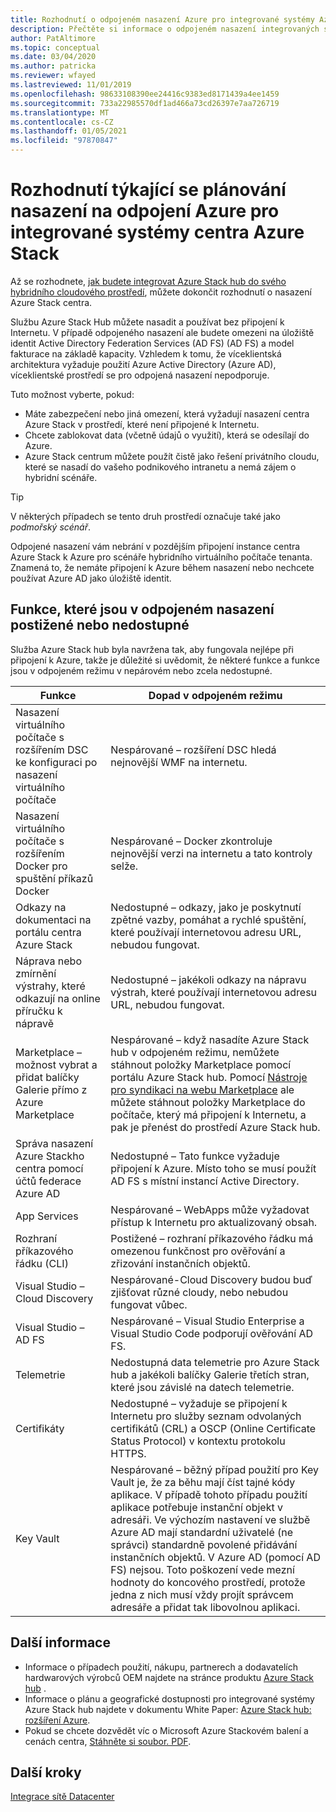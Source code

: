 ```yaml
---
title: Rozhodnutí o odpojeném nasazení Azure pro integrované systémy Azure Stack hub
description: Přečtěte si informace o odpojeném nasazení integrovaných systémů centra Azure Stack a o rozhodnutích, která je potřeba vzít v úvahu.
author: PatAltimore
ms.topic: conceptual
ms.date: 03/04/2020
ms.author: patricka
ms.reviewer: wfayed
ms.lastreviewed: 11/01/2019
ms.openlocfilehash: 98633108390ee24416c9383ed8171439a4ee1459
ms.sourcegitcommit: 733a22985570df1ad466a73cd26397e7aa726719
ms.translationtype: MT
ms.contentlocale: cs-CZ
ms.lasthandoff: 01/05/2021
ms.locfileid: "97870847"
---
```

# <a name="azure-disconnected-deployment-planning-decisions-for-azure-stack-hub-integrated-systems"></a>Rozhodnutí týkající se plánování nasazení na odpojení Azure pro integrované systémy centra Azure Stack
Až se rozhodnete, [jak budete integrovat Azure Stack hub do svého hybridního cloudového prostředí](azure-stack-connection-models.md), můžete dokončit rozhodnutí o nasazení Azure Stack centra.

Službu Azure Stack Hub můžete nasadit a používat bez připojení k Internetu. V případě odpojeného nasazení ale budete omezeni na úložiště identit Active Directory Federation Services (AD FS) (AD FS) a model fakturace na základě kapacity. Vzhledem k tomu, že víceklientská architektura vyžaduje použití Azure Active Directory (Azure AD), víceklientské prostředí se pro odpojená nasazení nepodporuje.

Tuto možnost vyberte, pokud:
- Máte zabezpečení nebo jiná omezení, která vyžadují nasazení centra Azure Stack v prostředí, které není připojené k Internetu.
- Chcete zablokovat data (včetně údajů o využití), která se odesílají do Azure.
- Azure Stack centrum můžete použít čistě jako řešení privátního cloudu, které se nasadí do vašeho podnikového intranetu a nemá zájem o hybridní scénáře.

> [!TIP]
> V některých případech se tento druh prostředí označuje také jako *podmořský scénář*.

Odpojené nasazení vám nebrání v pozdějším připojení instance centra Azure Stack k Azure pro scénáře hybridního virtuálního počítače tenanta. Znamená to, že nemáte připojení k Azure během nasazení nebo nechcete používat Azure AD jako úložiště identit.

## <a name="features-that-are-impaired-or-unavailable-in-disconnected-deployments"></a>Funkce, které jsou v odpojeném nasazení postižené nebo nedostupné 
Služba Azure Stack hub byla navržena tak, aby fungovala nejlépe při připojení k Azure, takže je důležité si uvědomit, že některé funkce a funkce jsou v odpojeném režimu v nepárovém nebo zcela nedostupné.

|Funkce|Dopad v odpojeném režimu|
|-----|-----|
|Nasazení virtuálního počítače s rozšířením DSC ke konfiguraci po nasazení virtuálního počítače|Nespárované – rozšíření DSC hledá nejnovější WMF na internetu.|
|Nasazení virtuálního počítače s rozšířením Docker pro spuštění příkazů Docker|Nespárované – Docker zkontroluje nejnovější verzi na internetu a tato kontroly selže.|
|Odkazy na dokumentaci na portálu centra Azure Stack|Nedostupné – odkazy, jako je poskytnutí zpětné vazby, pomáhat a rychlé spuštění, které používají internetovou adresu URL, nebudou fungovat.|
|Náprava nebo zmírnění výstrahy, které odkazují na online příručku k nápravě|Nedostupné – jakékoli odkazy na nápravu výstrah, které používají internetovou adresu URL, nebudou fungovat.|
|Marketplace – možnost vybrat a přidat balíčky Galerie přímo z Azure Marketplace|Nespárované – když nasadíte Azure Stack hub v odpojeném režimu, nemůžete stáhnout položky Marketplace pomocí portálu Azure Stack hub. Pomocí [Nástroje pro syndikaci na webu Marketplace](azure-stack-download-azure-marketplace-item.md) ale můžete stáhnout položky Marketplace do počítače, který má připojení k Internetu, a pak je přenést do prostředí Azure Stack hub.|
|Správa nasazení Azure Stackho centra pomocí účtů federace Azure AD|Nedostupné – Tato funkce vyžaduje připojení k Azure. Místo toho se musí použít AD FS s místní instancí Active Directory.|
|App Services|Nespárované – WebApps může vyžadovat přístup k Internetu pro aktualizovaný obsah.|
|Rozhraní příkazového řádku (CLI)|Postižené – rozhraní příkazového řádku má omezenou funkčnost pro ověřování a zřizování instančních objektů.|
|Visual Studio – Cloud Discovery|Nespárované-Cloud Discovery budou buď zjišťovat různé cloudy, nebo nebudou fungovat vůbec.|
|Visual Studio – AD FS|Nespárované – Visual Studio Enterprise a Visual Studio Code podporují ověřování AD FS.
Telemetrie|Nedostupná data telemetrie pro Azure Stack hub a jakékoli balíčky Galerie třetích stran, které jsou závislé na datech telemetrie.|
|Certifikáty|Nedostupné – vyžaduje se připojení k Internetu pro služby seznam odvolaných certifikátů (CRL) a OSCP (Online Certificate Status Protocol) v kontextu protokolu HTTPS.|
|Key Vault|Nespárované – běžný případ použití pro Key Vault je, že za běhu mají číst tajné kódy aplikace. V případě tohoto případu použití aplikace potřebuje instanční objekt v adresáři. Ve výchozím nastavení ve službě Azure AD mají standardní uživatelé (ne správci) standardně povolené přidávání instančních objektů. V Azure AD (pomocí AD FS) nejsou. Toto poškození vede mezní hodnoty do koncového prostředí, protože jedna z nich musí vždy projít správcem adresáře a přidat tak libovolnou aplikaci.

## <a name="learn-more"></a>Další informace
- Informace o případech použití, nákupu, partnerech a dodavatelích hardwarových výrobců OEM najdete na stránce produktu [Azure Stack hub](https://azure.microsoft.com/overview/azure-stack/) .
- Informace o plánu a geografické dostupnosti pro integrované systémy Azure Stack hub najdete v dokumentu White Paper: [Azure Stack hub: rozšíření Azure](https://azure.microsoft.com/resources/azure-stack-an-extension-of-azure/). 
- Pokud se chcete dozvědět víc o Microsoft Azure Stackovém balení a cenách centra, [Stáhněte si soubor. PDF](https://azure.microsoft.com/mediahandler/files/resourcefiles/5bc3f30c-cd57-4513-989e-056325eb95e1/Azure-Stack-packaging-and-pricing-datasheet.pdf). 

## <a name="next-steps"></a>Další kroky
[Integrace sítě Datacenter](azure-stack-network.md)
